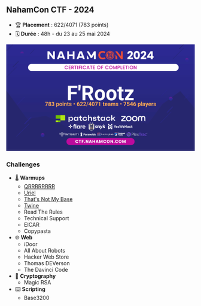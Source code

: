 
## NahamCon CTF - 2024

- 🏆 **Placement** : 622/4071 (783 points)
- 🗓️ **Durée** : 48h - du 23 au 25 mai 2024


![cert](nahamcon_cert.png)

### Challenges

- 🌡️ **Warmups**
    - [QRRRRRRRR](./Warmups/QRRRRRRRR/writeup.md)
    - [Uriel](./Warmups/Uriel/writeup.md)
    - [That's Not My Base](./Warmups/That's%20Not%20My%20Base/writeup.md)
    - [Twine](./Warmups/Twine/writeup.md)
    - Read The Rules
    - Technical Support
    - EICAR
    - Copypasta
- 🌐 **Web**
   - iDoor
   - All About Robots
   - Hacker Web Store
   - Thomas DEVerson
   - The Davinci Code
- 🔐 **Cryptography**
   - Magic RSA
- ⌨️ **Scripting**
   - Base3200

